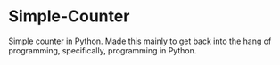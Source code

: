 # Simple-Counter
Simple counter in Python. Made this mainly to get back into the hang of programming, specifically, programming in Python. 
